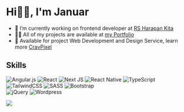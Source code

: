 <h1> Hi👋🏻, I'm Januar </br> </h1>
<ul>
  <li>🔭 I’m currently working on frontend developer at <a href="https://rsabhk.co.id/" target="_blank">RS Harapan Kita</a></li>
  <li>👨‍💻 All of my projects are available at <a href="https://januarmaksum.vercel.app/" target="_blank">my Portfolio</a></li>
  <li>🚀 Available for project Web Development and Design Service, learn more <a href="https://cravpixel.vercel.app" target="_blank">CravPixel</a></li>
</ul>




## Skills
![Angular.js](https://img.shields.io/badge/angular.js-%23E23237.svg?style=for-the-badge&logo=angularjs&logoColor=white)
![React](https://img.shields.io/badge/react-%2320232a.svg?style=for-the-badge&logo=react&logoColor=%2361DAFB)
![Next JS](https://img.shields.io/badge/Next-black?style=for-the-badge&logo=next.js&logoColor=white)
![React Native](https://img.shields.io/badge/react_native-%2320232a.svg?style=for-the-badge&logo=react&logoColor=%2361DAFB)
![TypeScript](https://img.shields.io/badge/typescript-%23007ACC.svg?style=for-the-badge&logo=typescript&logoColor=white) <br>
![TailwindCSS](https://img.shields.io/badge/tailwindcss-%2338B2AC.svg?style=for-the-badge&logo=tailwind-css&logoColor=white)
![SASS](https://img.shields.io/badge/SASS-hotpink.svg?style=for-the-badge&logo=SASS&logoColor=white)
![Bootstrap](https://img.shields.io/badge/bootstrap-%238511FA.svg?style=for-the-badge&logo=bootstrap&logoColor=white) <br>
![jQuery](https://img.shields.io/badge/jquery-%230769AD.svg?style=for-the-badge&logo=jquery&logoColor=white)
![Wordpress](https://img.shields.io/badge/Wordpress-21759B.svg?style=for-the-badge&logo=wordpress&logoColor=white)


![](https://komarev.com/ghpvc/?username=januarmaksum&style=flat-square)
